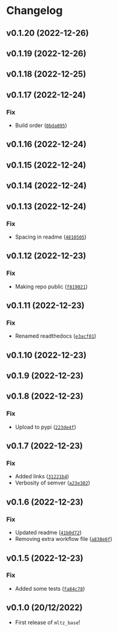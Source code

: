 # Changelog

<!--next-version-placeholder-->

## v0.1.20 (2022-12-26)


## v0.1.19 (2022-12-26)


## v0.1.18 (2022-12-25)


## v0.1.17 (2022-12-24)
### Fix
* Build order ([`0bda895`](https://github.com/tzoght/mltz-base/commit/0bda89505542a0d69b2a69d55640b79923ae055a))

## v0.1.16 (2022-12-24)


## v0.1.15 (2022-12-24)


## v0.1.14 (2022-12-24)


## v0.1.13 (2022-12-24)
### Fix
* Spacing in readme ([`4810505`](https://github.com/tzoght/mltz-base/commit/4810505aa39f94bb713dbd156321ffd7f455fbfd))

## v0.1.12 (2022-12-23)
### Fix
* Making repo public ([`f819021`](https://github.com/tzoght/mltz-base/commit/f81902133503e8cd7d9ba5cdc41241f3e9cebb05))

## v0.1.11 (2022-12-23)
### Fix
* Renamed readthedocs ([`e3acf01`](https://github.com/tzoght/mltz-base/commit/e3acf010b0eed2516ba88737abaf7f1b07b1fbc1))

## v0.1.10 (2022-12-23)


## v0.1.9 (2022-12-23)


## v0.1.8 (2022-12-23)
### Fix
* Upload to pypi ([`223de4f`](https://github.com/tzoght/mltz-base/commit/223de4f5966501b7417f3686c911d847cf72d3c9))

## v0.1.7 (2022-12-23)
### Fix
* Added links ([`31221b4`](https://github.com/tzoght/mltz-base/commit/31221b4d465aff247d69e3434ef562fc48569887))
* Verbosity of semver ([`a23e382`](https://github.com/tzoght/mltz-base/commit/a23e382db31376fc199cd194a2cccfbd2a1f578c))

## v0.1.6 (2022-12-23)
### Fix
* Updated readme ([`41b0d72`](https://github.com/tzoght/mltz-base/commit/41b0d723b466c97ba0dc9dbe06fbf2dc7a9b5d84))
* Removing extra workflow file ([`a838e6f`](https://github.com/tzoght/mltz-base/commit/a838e6fce89673638aaa035c7d66c9627fb2938d))

## v0.1.5 (2022-12-23)
### Fix
* Added some tests ([`fa84c78`](https://github.com/tzoght/mltz-base/commit/fa84c789b1df844ff772e9097d5bb6d8075ac03d))

## v0.1.0 (20/12/2022)

- First release of `mltz_base`!